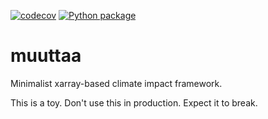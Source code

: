 [![codecov](https://codecov.io/gh/brews/muuttaa/graph/badge.svg?token=BU7RCYZGMP)](https://codecov.io/gh/brews/muuttaa)
[![Python package](https://github.com/brews/muuttaa/actions/workflows/pythonpackage.yml/badge.svg)](https://github.com/brews/muuttaa/actions/workflows/pythonpackage.yml)
# muuttaa

Minimalist xarray-based climate impact framework.

This is a toy. Don't use this in production. Expect it to break.